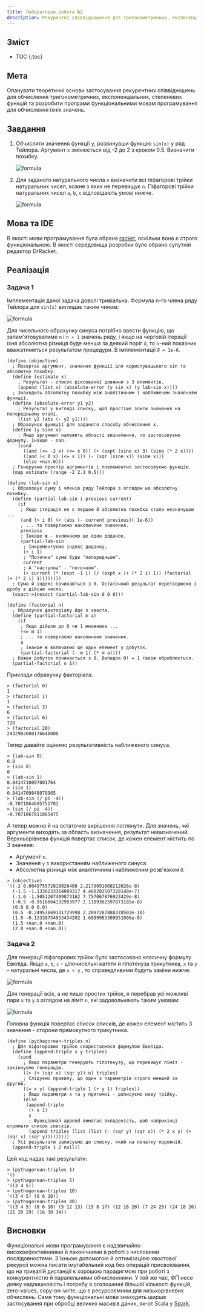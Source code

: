 ```yaml
---
title: Лабораторна робота №2
description: Рекурентні співвідношення для тригонометричних, експоненціальних функцій та ланцюгових дробів
---
```

## Зміст

* TOC
{:toc}

## Мета

Опанувати теоретичні основи застосування рекурентних співвідношень для обчислення тригонометричних, експоненціальних,
степеневих функцій та розробити програми функціональними мовам програмування для обчислення їхніх значень.

## Завдання

1. Обчислити значення функції `у`, розвинувши функцію `sin(x)` у ряд Тейлора. Аргумент `х` змінюється від -2 до 2 з
    кроком 0.5. Визначити похибку.

    ![formula](https://quicklatex.com/cache3/56/ql_252a690fc94f065b8746e6c99acc4a56_l3.png)

2. Для заданого натурального числа `n` визначити всі піфагорові трійки натуральних чисел, кожне з яких не перевищує
    `n`. Піфагорові трійки натуральних чисел `a`, `b`, `c` відповідають умові нижче.

    ![formula](https://quicklatex.com/cache3/24/ql_f6a4e1b8207948af877eae035f8f9b24_l3.png)

## Мова та IDE

В якості мови програмування була обрана [racket](https://racket-lang.org/), оскільки вона є строго функціональною. В
якості середовища розробки було обрано супутній редактор DrRacket.

## Реалізація

### Задача 1

Імплементація даної задача доволі тривіальна. Формула n-го члена ряду Тейлора для `sin(x)` виглядає таким чином:

![formula](https://quicklatex.com/cache3/00/ql_22368c83656d80305058e4e7e7e25100_l3.png)

Для чисельного обрахунку синуса потрібно ввести функцію, що запам'ятовуватиме `n` i `n + 1` значень ряду, і якщо на
черговій ітерації їхня абсолютна різниця буде менша за деякий поріг `𝛿`, то `n`-ний показник вважатиметься результатом
процедури. В імплементації `𝛿 = 1e-6`.

```
(define (objective)
  ; Повертає аргумент, значення функції для користувацького sin та абсолютну похибку.
  (define (estimate x)
    ; Результат - список фіксованої довжини з 3 елементів.
    (append (list x) (absolute-error (y sin x) (y lab-sin x))))
  ; Знаходить абсолютну похибку між аналітичним і наближеним значенням функції.
  (define (absolute-error y1 y2)
    ; Результат у вигляді списку, щоб простіше злити значення на попередньому етапі.
    (list y2 (abs (- y2 y1))))
  ; Обрахунок функції для заданого способу обчислення х.
  (define (y sine x)
    ; Якщо аргумент належить області визначення, то застосовуємо формулу. Інакше - nan.
    (cond
      ((and (<= -2 x) (<= x 0)) (+ (expt (sine x) 3) (sine (* 2 x))))
      ((and (< 0 x) (<= x 1)) (- (sqr (sine x)) (sine x)))
      (else +nan.0)))
  ; Генеруємо простір аргументів і поелементно застосовуємо функцію.
  (map estimate (range -2 2.1 0.5)))

(define (lab-sin x)
  ; Обраховує суму i членів ряду Тейлора з оглядом на абсолютну похибку.
  (define (partial-lab-sin i previous current)
    (if
     ; Якщо ітерація не є першою й абсолютна похибка стала незначущою ...
     (and (> i 0) (< (abs (- current previous)) 1e-6))
     ; ... то повертаємо накопичене значення.
     previous
     ; Інкаше ж - включаємо ще один доданок.
     (partial-lab-sin
      ; Інкрементуємо індекс доданку.
      (+ i 1)
      ; "Поточна" сума буде "попередньою". 
      current
      ; А "наступна" - "поточною".
      (+ current (* (expt -1 i) (/ (expt x (+ (* 2 i) 1)) (factorial (+ (* 2 i) 1))))))))
  ; Сума й індекс починаються з 0. Остаточний результат перетворюємо з дробу в дійсне число. 
  (exact->inexact (partial-lab-sin 0 0 0)))

(define (factorial n)
  ; Обрахунок факторіалу йде з хвоста.
  (define (partial-factorial m a)
    (if
     ; Якщо дійшли до 0 чи 1 множника ...
     (<= m 1)
     ; ... то повертаємо накопичене значення.
     a
     ; Інакше ж включаємо ще один елемент у добуток.
     (partial-factorial (- m 1) (* m a))))
  ; Кожен добуток починається з 0. Випадок 0! = 1 також оброблюється.
  (partial-factorial n 1))
```

Приклади обрахунку факторіала.

```
> (factorial 0)
1
> (factorial 1)
1
> (factorial 3)
6
> (factorial 6)
720
> (factorial 20)
2432902008176640000
```

Тепер давайте оцінимо результативність наближеного синуса.

```
> (lab-sin 0)
0.0
> (sin 0)
0
> (lab-sin 1)
0.8414710097001764
> (sin 1)
0.8414709848078965
> (lab-sin (/ pi -4))
-0.7071064695751781
> (sin (/ pi -4))
-0.7071067811865475
```

А тепер можна й на остаточне вирішення поглянути. Для значень, чиї аргументи виходять за область визначення, результат
невизначений. Верхньорівнева функція повертає список, де кожен елемент містить по 3 значеня:

- Аргумент `x`.
- Значення `y` з використанням наближеного синуса.
- Абсолютна різниця між аналітичним і наближеним розв'язком `𝛿`.

```
> (objective)
'((-2 0.004975572818026408 2.2179091008212026e-8)
  (-1.5 -1.1336233314089317 4.460202507328148e-7)
  (-1.0 -1.5051207409873162 7.757067876923429e-8)
  (-0.5 -0.9516664132993977 2.1189362597873185e-8)
  (0.0 0.0 0.0)
  (0.5 -0.24957669131729998 2.2097287888378503e-10)
  (1.0 -0.13339754953434202 1.6999983309951006e-8)
  (1.5 +nan.0 +nan.0)
  (2.0 +nan.0 +nan.0))
```

### Задача 2

Для генерації піфагорових трійок було застосовано класичну формулу Евкліда. Якщо `a`, `b`, `c` - цілочисельні катети й
гіпотенуза трикутника, `x` та `y` - натуральні числа, де `x < y` , то справедливими будуть заміни нижче:

![formula](https://quicklatex.com/cache3/0b/ql_6d3d95f705f5982517acfd2a4c676e0b_l3.png)

Для генерації всіх, а не лише простих трійок, я перебрав усі можливі пари `x` та `y` з оглядом на ліміт `n`, які
задовольняють таким умовам:

![formula](https://quicklatex.com/cache3/59/ql_5d4a0de91d6753238977544586134459_l3.png)

Головна функція повертає список списків, де кожен елемент містить 3 значення - сторони прямокутного трикутника.

```
(define (pythagorean-triples n)
  ; Для піфагорових трійок скористаємося формулою Евкліда.
  (define (append-triple x y triples)
    (cond
      ; Якщо параметри генерують гіпотенузу, що перевищує ліміт - закінчуємо генерацію.
      ((> (+ (sqr x) (sqr y)) n) triples)
      ; Слідуємо правилу, що один з параметрів строго менший за другий.
      ((= x y) (append-triple 1 (+ y 1) triples))
      ; Якщо параметри х та у притомні - дописуємо нову трійку.
      (else
       (append-triple
        (+ x 1)
        y
        ; Функціонал append вимагає вкладеність, щоб наприкінці отримати список списків.
        (append triples (list (list (- (sqr y) (sqr x)) (* 2 x y) (+ (sqr x) (sqr y)))))))))
  ; Усі результати записуємо до списку, який на початку порожній.
  (append-triple 1 2 null))
```

Цей код надає такі результати:

```
> (pythagorean-triples 1)
'()
> (pythagorean-triples 5)
'((3 4 5))
> (pythagorean-triples 10)
'((3 4 5) (8 6 10))
> (pythagorean-triples 40)
'((3 4 5) (8 6 10) (5 12 13) (15 8 17) (12 16 20) (7 24 25) (24 10 26) (21 20 29) (16 30 34))
```

## Висновки

Функціональні мови програмування є надзвичайно високоефективниими й лаконічними в роботі з числовими послідовностями.
З їхньою допомогою й оптимізацією хвостової рекурсії можна писати імутабельний код без операцій присвоювання, що на
тривалій дистанції є хорошою парадигмою при роботі з конкурентністю й паралельними обчисленнями. У той же час, ФП несе
деяку надлишковість і потребу в оголошенні більшої кількості функцій, zero-values, copy-on-write, що є ресурсоємним для
низькорівневих обчислень. Саме тому функціональні мови знаходять ширше застосування при обробці великих масивів даних,
як-от Scala у [Spark](https://spark.apache.org/). 
